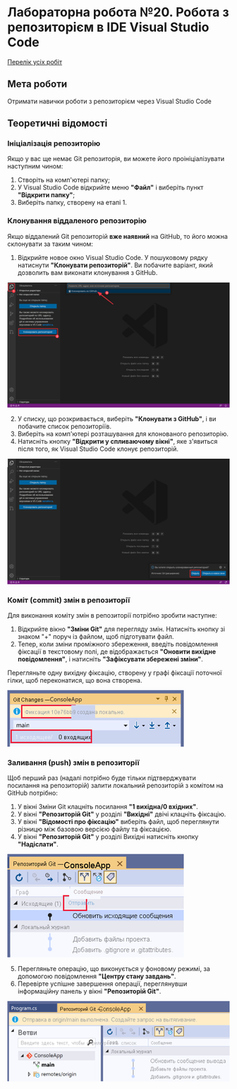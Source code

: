 # Лабораторна робота №20. Робота з репозиторієм в IDE Visual Studio Code

[Перелік усіх робіт](README.md)

## Мета роботи

Отримати навички роботи з репозиторієм через Visual Studio Code

## Теоретичні відомості

### Ініціалізація репозиторію

Якщо у вас ще немає Git репозиторія, ви можете його проініціалізувати наступним чином:

1. Створіть на комп'ютері папку;
2. У Visual Studio Code відкрийте меню **"Файл"** і виберіть пункт **"Відкрити папку"**;
3. Виберіть папку, створену на етапі 1.

### Клонування віддаленого репозиторію

Якщо віддалений Git репозиторій **вже наявний** на GitHub, то його можна склонувати за таким чином:

1. Відкрийте новое окно Visual Studio Code. У пошуковому рядку натиснути **"Клонувати репозиторій"**. Ви побачите варіант, який дозволить вам виконати клонування з GitHub.

![](img/20-01.png)

2. У списку, що розкривається, виберіть **"Клонувати з GitHub"**, і ви побачите список репозиторіїв.
3. Виберіть на комп'ютері розташування для клонованого репозиторію.
4. Натисніть кнопку **"Відкрити у спливаючому вікні"**, яке з'явиться після того, як Visual Studio Code клонує репозиторій.

![](img/20-02.png)

### Коміт (commit) змін в репозиторії

Для виконання коміту змін в репозиторії потрібно зробити наступне:

1. Відкрийте вікно **"Зміни Git"** для перегляду змін. Натисніть кнопку зі знаком "+" поруч із файлом, щоб підготувати файл.
2. Тепер, коли зміни проміжного збереження, введіть повідомлення фіксації в текстовому полі, де відображається **"Оновити вихідне повідомлення"**, і натисніть **"Зафіксувати збережені зміни"**.

Перегляньте одну вихідну фіксацію, створену у графі фіксації поточної гілки, щоб переконатися, що вона створена.

![](img/20-03.png)

### Заливання (push) змін в репозиторії

Щоб перший раз (надалі потрібно буде тільки підтверджувати посилання на репозиторій) залити локальний репозиторій з комітом на GitHub потрібно:

1. У вікні Зміни Git клацніть посилання **"1 вихідна/0 вхідних"**.
2. У вікні **"Репозиторій Git"** у розділі **"Вихідні"** двічі клацніть фіксацію.
3. У вікні **"Відомості про фіксацію"** виберіть файл, щоб переглянути різницю між базовою версією файлу та фіксацією.
4. У вікні **"Репозиторій Git"** у розділі Вихідні натисніть кнопку **"Надіслати"**.

![](img/20-04.png)

5. Перегляньте операцію, що виконується у фоновому режимі, за допомогою повідомлення **"Центру стану завдань"**.
6. Перевірте успішне завершення операції, переглянувши інформаційну панель у вікні **"Репозиторій Git"**.

![](img/20-05.png)
